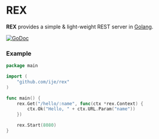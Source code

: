# REX

**REX** provides a simple & light-weight REST server in [Golang](https://golang.org/).

[![GoDoc](https://godoc.org/github.com/ije/rex?status.svg)](https://godoc.org/github.com/ije/rex)


### Example
```go
package main

import (
    "github.com/ije/rex"
)

func main() {
    rex.Get("/hello/:name", func(ctx *rex.Context) {
	    ctx.Ok("Hello, " + ctx.URL.Param("name"))
    })

    rex.Start(8080)
}
```
